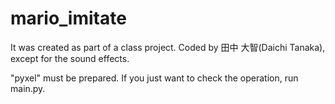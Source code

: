 # mario_imitate

It was created as part of a class project.
Coded by 田中 大智(Daichi Tanaka), except for the sound effects.

"pyxel" must be prepared. If you just want to check the operation, run main.py.
